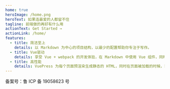 ```yaml
---
home: true
heroImage: /home.png
heroText: 如果连最爱的人都留不住
tagline: 前端做的再好有什么用
actionText: Get Started →
actionLink: /home/
features:
  - title: 简洁至上
    details: 以 Markdown 为中心的项目结构，以最少的配置帮助你专注于写作。
  - title: Vue驱动
    details: 享受 Vue + webpack 的开发体验，在 Markdown 中使用 Vue 组件，同时可以使用 Vue 来开发自定义主题。
  - title: 高性能
    details: VuePress 为每个页面预渲染生成静态的 HTML，同时在页面被加载的时候，将作为 SPA 运行。
---
```


<a id="out-link">备案号：鲁 ICP 备 19058623 号</a>
<style>
  #out-link{
    cursor: pointer;
  }
</style>
<script>
export default {
  mounted () {
    var outLink = document.getElementById("out-link")
    outLink.addEventListener("click",function(){
        window.open("http://www.beian.miit.gov.cn/")
    })
  }
}
</script>
